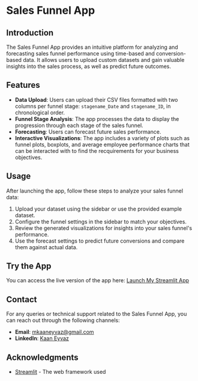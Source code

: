 # Sales Funnel App

## Introduction
The Sales Funnel App provides an intuitive platform for analyzing and forecasting sales funnel performance using time-based and conversion-based data. It allows users to upload custom datasets and gain valuable insights into the sales process, as well as predict future outcomes.

## Features
- **Data Upload**: Users can upload their CSV files formatted with two columns per funnel stage: `stagename_Date` and `stagename_ID`, in chronological order.
- **Funnel Stage Analysis**: The app processes the data to display the progression through each stage of the sales funnel.
- **Forecasting**: Users can forecast future sales performance.
- **Interactive Visualizations**: The app includes a variety of plots such as funnel plots, boxplots, and average employee performance charts that can be interacted with to find the recquirements for your business objectives.

## Usage
After launching the app, follow these steps to analyze your sales funnel data:
1. Upload your dataset using the sidebar or use the provided example dataset.
2. Configure the funnel settings in the sidebar to match your objectives.
3. Review the generated visualizations for insights into your sales funnel's performance.
4. Use the forecast settings to predict future conversions and compare them against actual data.

## Try the App
You can access the live version of the app here:
[Launch My Streamlit App](https://muammerkaan-sales-funnel-app-funnelforecast-app-github-amvwf0.streamlit.app/)


## Contact
For any queries or technical support related to the Sales Funnel App, you can reach out through the following channels:

- **Email**: [mkaaneyvaz@gmail.com](mailto:mkaaneyvaz@gmail.com)
- **LinkedIn**: [Kaan Eyvaz](https://www.linkedin.com/in/kaan-eyvaz-3534a6230/)

## Acknowledgments
- [Streamlit](https://streamlit.io/) - The web framework used


